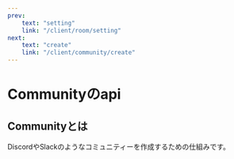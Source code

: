 ```yaml
---
prev:
    text: "setting"
    link: "/client/room/setting"
next:
    text: "create"
    link: "/client/community/create"
---
```


# Communityのapi

## Communityとは

DiscordやSlackのようなコミュニティーを作成するための仕組みです。
